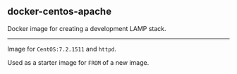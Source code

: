 ## docker-centos-apache

Docker image for creating a development LAMP stack.

----

Image for `CentOS:7.2.1511` and `httpd`.

Used as a starter image for `FROM` of a new image.
